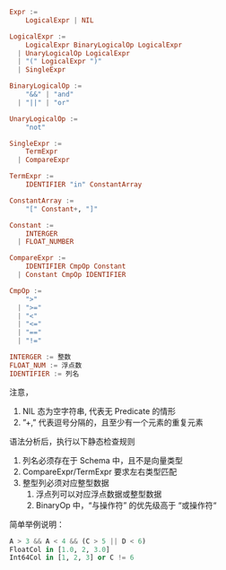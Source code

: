 ```haskell
Expr := 
    LogicalExpr | NIL

LogicalExpr := 
    LogicalExpr BinaryLogicalOp LogicalExpr 
  | UnaryLogicalOp LogicalExpr
  | "(" LogicalExpr ")"
  | SingleExpr

BinaryLogicalOp := 
    "&&" | "and" 
  | "||" | "or"

UnaryLogicalOp :=
    "not"

SingleExpr := 
    TermExpr
  | CompareExpr

TermExpr := 
    IDENTIFIER "in" ConstantArray

ConstantArray := 
    "[" Constant+, "]"

Constant := 
    INTERGER
  | FLOAT_NUMBER 

CompareExpr := 
    IDENTIFIER CmpOp Constant
  | Constant CmpOp IDENTIFIER

CmpOp := 
    ">"
  | ">="
  | "<"
  | "<="
  | "=="
  | "!="

INTERGER := 整数
FLOAT_NUM := 浮点数
IDENTIFIER := 列名
```

注意，

1. NIL 态为空字符串, 代表无 Predicate 的情形
2. ”+,” 代表逗号分隔的，且至少有一个元素的重复元素

语法分析后，执行以下静态检查规则

1. 列名必须存在于 Schema 中，且不是向量类型
2. CompareExpr/TermExpr 要求左右类型匹配
3. 整型列必须对应整型数据
    1. 浮点列可以对应浮点数据或整型数据
    2. BinaryOp 中，“与操作符” 的优先级高于 “或操作符“

简单举例说明：

```python
A > 3 && A < 4 && (C > 5 || D < 6)
FloatCol in [1.0, 2, 3.0]
Int64Col in [1, 2, 3] or C != 6
```
